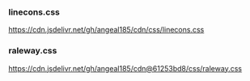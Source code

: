 
### linecons.css
https://cdn.jsdelivr.net/gh/angeal185/cdn/css/linecons.css

### raleway.css
https://cdn.jsdelivr.net/gh/angeal185/cdn@61253bd8/css/raleway.css
